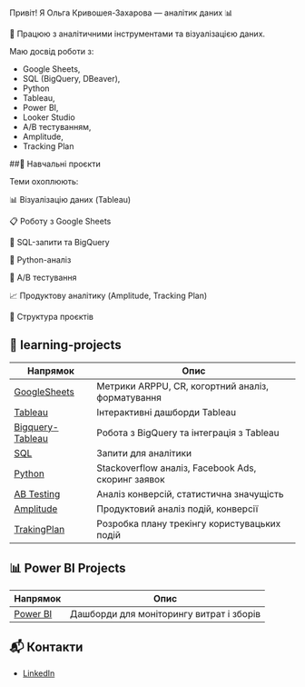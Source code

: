 Привіт! Я Ольга Кривошея-Захарова — аналітик даних 📊

🧠 Працюю з аналітичними інструментами та візуалізацією даних.

Маю досвід роботи з:
  - Google Sheets,
  - SQL (BigQuery, DBeaver),
  - Python
  - Tableau,
  - Power BI,
  - Looker Studio
  - A/B тестуванням,
  - Amplitude,
  - Tracking Plan

##🔬 Навчальні проєкти

Теми охоплюють:
  
  📊 Візуалізацію даних (Tableau)
  
  📋 Роботу з Google Sheets
  
  🧮 SQL-запити та BigQuery
  
  🐍 Python-аналіз
  
  🔬 A/B тестування
  
  📈 Продуктову аналітику (Amplitude, Tracking Plan)

📁 Структура проєктів

## 🧩 learning-projects

| Напрямок                                                 | Опис                                               |
| -------------------------------------------------------- | -------------------------------------------------- |
| [GoogleSheets](./learning-projects/GoogleSheets)         | Метрики ARPPU, CR, когортний аналіз, форматування  |
| [Tableau](./learning-projects/Tableau)                   | Інтерактивні дашборди Tableau                      ||
| [Bigquery-Tableau](./learning-projects/Bigquery-Tableau) | Робота з BigQuery та інтеграція з Tableau          |
| [SQL](./learning-projects/SQL)                           | Запити для аналітики       |
| [Python](./learning-projects/Python)                     | Stackoverflow аналіз, Facebook Ads, скоринг заявок |
| [AB Testing](./learning-projects/AB%20Testing)           | Аналіз конверсій, статистична значущість           |
| [Amplitude](./learning-projects/Amplitude)               | Продуктовий аналіз подій, конверсії                |
| [TrakingPlan](./learning-projects/TrakingPlan)           | Розробка плану трекінгу користувацьких подій       |


## 📊 Power BI Projects
  
| Напрямок                                                 | Опис                                               |
| -------------------------------------------------------- | -------------------------------------------------- |
| [Power BI](./PowerBI)                                    | Дашборди для моніторингу витрат і зборів           |


## 📬 Контакти

- [LinkedIn](www.linkedin.com/in/olha-kryvosheia-zakharova-32b1bb2a1)



